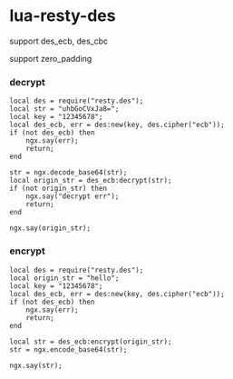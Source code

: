 # lua-resty-des

support des_ecb, des_cbc

support zero_padding

### decrypt
    local des = require("resty.des");
    local str = "uhbGoCVxJa8=";
    local key = "12345678";
    local des_ecb, err = des:new(key, des.cipher("ecb"));
    if (not des_ecb) then
        ngx.say(err);
        return;
    end
 
    str = ngx.decode_base64(str);
    local origin_str = des_ecb:decrypt(str);
    if (not origin_str) then
        ngx.say("decrypt err");
        return;
    end
 
    ngx.say(origin_str);
    

### encrypt
    local des = require("resty.des");
    local origin_str = "hello";
    local key = "12345678";
    local des_ecb, err = des:new(key, des.cipher("ecb"));
    if (not des_ecb) then
        ngx.say(err);
        return;
    end
 
    local str = des_ecb:encrypt(origin_str);
    str = ngx.encode_base64(str);
 
    ngx.say(str);
